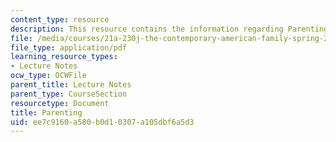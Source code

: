 ```yaml
---
content_type: resource
description: This resource contains the information regarding Parenting.
file: /media/courses/21a-230j-the-contemporary-american-family-spring-2004/ee7c9160a580b0d10307a105dbf6a5d3_MIT21A_230JS04_parenting.pdf
file_type: application/pdf
learning_resource_types:
- Lecture Notes
ocw_type: OCWFile
parent_title: Lecture Notes
parent_type: CourseSection
resourcetype: Document
title: Parenting
uid: ee7c9160-a580-b0d1-0307-a105dbf6a5d3
---
```

